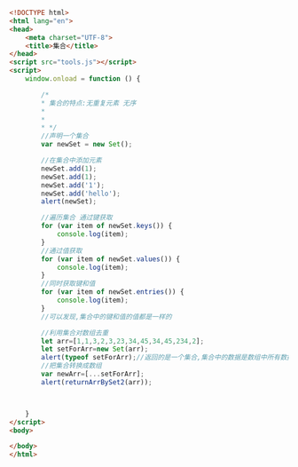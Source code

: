 
<BlogInfo title="109.集合" author="白日梦想猿" pv=0 read_times=0 pre_cost_time=0分53秒 category="js学习" tag_list="['js学习']" create_time="2021.01.11 17:23:23" update_time="2021.01.11 17:35:19" />

```html
<!DOCTYPE html>
<html lang="en">
<head>
    <meta charset="UTF-8">
    <title>集合</title>
</head>
<script src="tools.js"></script>
<script>
    window.onload = function () {

        /*
        * 集合的特点:无重复元素 无序
        *
        *
        * */
        //声明一个集合
        var newSet = new Set();

        //在集合中添加元素
        newSet.add(1);
        newSet.add(1);
        newSet.add('1');
        newSet.add('hello');
        alert(newSet);

        //遍历集合 通过键获取
        for (var item of newSet.keys()) {
            console.log(item);
        }
        //通过值获取
        for (var item of newSet.values()) {
            console.log(item);
        }
        //同时获取键和值
        for (var item of newSet.entries()) {
            console.log(item);
        }
        //可以发现,集合中的键和值的值都是一样的

        //利用集合对数组去重
        let arr=[1,1,3,2,3,23,34,45,34,45,234,2];
        let setForArr=new Set(arr);
        alert(typeof setForArr);//返回的是一个集合,集合中的数据是数组中所有数据去重后的数据
        //把集合转换成数组
        var newArr=[...setForArr];
        alert(returnArrBySet2(arr));



    }
</script>
<body>

</body>
</html>
```
